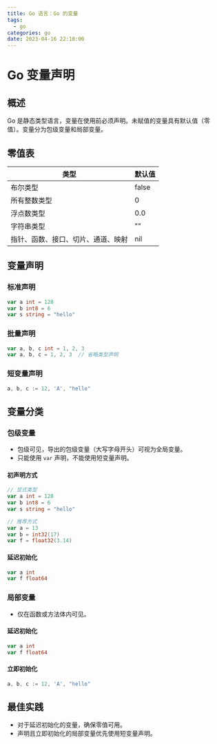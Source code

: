 ```yaml
---
title: Go 语言：Go 的变量
tags:
  - go
categories: go
date: 2023-04-16 22:10:00
---
```


# Go 变量声明

## 概述
Go 是静态类型语言，变量在使用前必须声明。未赋值的变量具有默认值（零值）。变量分为包级变量和局部变量。

## 零值表
| 类型               | 默认值 |
|--------------------|--------|
| 布尔类型           | false  |
| 所有整数类型       | 0      |
| 浮点数类型         | 0.0    |
| 字符串类型         | ""     |
| 指针、函数、接口、切片、通道、映射 | nil    |

## 变量声明
### 标准声明
```go
var a int = 128
var b int8 = 6
var s string = "hello"
```

### 批量声明
```go
var a, b, c int = 1, 2, 3
var a, b, c = 1, 2, 3  // 省略类型声明
```

### 短变量声明
```go
a, b, c := 12, 'A', "hello"
```

## 变量分类

### 包级变量
- 包级可见，导出的包级变量（大写字母开头）可视为全局变量。
- 只能使用 `var` 声明，不能使用短变量声明。

#### 初声明方式
```go
// 显式类型
var a int = 128
var b int8 = 6
var s string = "hello"

// 推荐方式
var a = 13
var b = int32(17)
var f = float32(3.14)
```

#### 延迟初始化
```go
var a int
var f float64
```

### 局部变量
- 仅在函数或方法体内可见。

#### 延迟初始化
```go
var a int
var f float64
```

#### 立即初始化
```go
a, b, c := 12, 'A', "hello"
```

## 最佳实践
- 对于延迟初始化的变量，确保零值可用。
- 声明且立即初始化的局部变量优先使用短变量声明。

